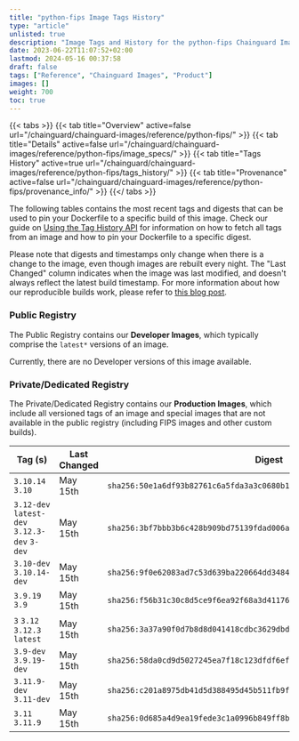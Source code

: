 ```yaml
---
title: "python-fips Image Tags History"
type: "article"
unlisted: true
description: "Image Tags and History for the python-fips Chainguard Image"
date: 2023-06-22T11:07:52+02:00
lastmod: 2024-05-16 00:37:58
draft: false
tags: ["Reference", "Chainguard Images", "Product"]
images: []
weight: 700
toc: true
---
```


{{< tabs >}}
{{< tab title="Overview" active=false url="/chainguard/chainguard-images/reference/python-fips/" >}}
{{< tab title="Details" active=false url="/chainguard/chainguard-images/reference/python-fips/image_specs/" >}}
{{< tab title="Tags History" active=true url="/chainguard/chainguard-images/reference/python-fips/tags_history/" >}}
{{< tab title="Provenance" active=false url="/chainguard/chainguard-images/reference/python-fips/provenance_info/" >}}
{{</ tabs >}}

The following tables contains the most recent tags and digests that can be used to pin your Dockerfile to a specific build of this image. Check our guide on [Using the Tag History API](/chainguard/chainguard-images/using-the-tag-history-api/) for information on how to fetch all tags from an image and how to pin your Dockerfile to a specific digest.

Please note that digests and timestamps only change when there is a change to the image, even though images are rebuilt every night. The "Last Changed" column indicates when the image was last modified, and doesn't always reflect the latest build timestamp. For more information about how our reproducible builds work, please refer to [this blog post](https://www.chainguard.dev/unchained/reproducing-chainguards-reproducible-image-builds).

### Public Registry
The Public Registry contains our **Developer Images**, which typically comprise the `latest*` versions of an image.

Currently, there are no Developer versions of this image available.

### Private/Dedicated Registry
The Private/Dedicated Registry contains our **Production Images**, which include all versioned tags of an image and special images that are not available in the public registry (including FIPS images and other custom builds).

| Tag (s)                                       | Last Changed | Digest                                                                    |
|-----------------------------------------------|--------------|---------------------------------------------------------------------------|
|  `3.10.14` `3.10`                             | May 15th     | `sha256:50e1a6df93b82761c6a5fda3a3c0680b1cd756fbe58cda44da2525090e095567` |
|  `3.12-dev` `latest-dev` `3.12.3-dev` `3-dev` | May 15th     | `sha256:3bf7bbb3b6c428b909bd75139fdad006ac9cc4f46ae2c06de87483acbe9cc229` |
|  `3.10-dev` `3.10.14-dev`                     | May 15th     | `sha256:9f0e62083ad7c53d639ba220664dd34843f1059535954d7b3064fe696b49599f` |
|  `3.9.19` `3.9`                               | May 15th     | `sha256:f56b31c30c8d5ce9f6ea92f68a3d411761eb9b9dacebc47aae46d5f039cd3ab0` |
|  `3` `3.12` `3.12.3` `latest`                 | May 15th     | `sha256:3a37a90f0d7b8d8d041418cdbc3629dbd06ae271c31b6671124592ca6f1b1b9a` |
|  `3.9-dev` `3.9.19-dev`                       | May 15th     | `sha256:58da0cd9d5027245ea7f18c123dfdf6eff638438f2d9a591c0df635aad3ef524` |
|  `3.11.9-dev` `3.11-dev`                      | May 15th     | `sha256:c201a8975db41d5d388495d45b511fb9fa376ed53ba0917c84fd732ffc4d12b0` |
|  `3.11` `3.11.9`                              | May 15th     | `sha256:0d685a4d9ea19fede3c1a0996b849ff8be82f58d0ed8f3b95acc03cf3872e8ed` |

